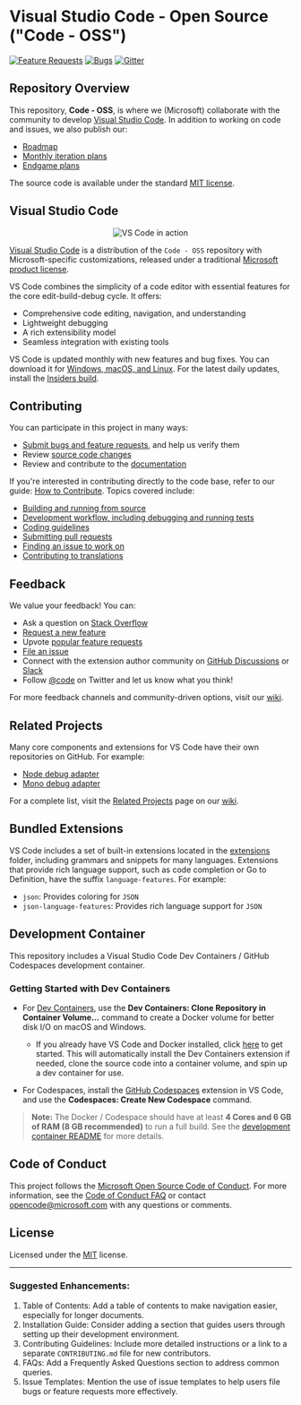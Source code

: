 # Visual Studio Code - Open Source ("Code - OSS")

[![Feature Requests](https://img.shields.io/github/issues/microsoft/vscode/feature-request.svg)](https://github.com/microsoft/vscode/issues?q=is%3Aopen+is%3Aissue+label%3Afeature-request+sort%3Areactions-%2B1-desc)
[![Bugs](https://img.shields.io/github/issues/microsoft/vscode/bug.svg)](https://github.com/microsoft/vscode/issues?utf8=✓&q=is%3Aissue+is%3Aopen+label%3Abug)
[![Gitter](https://img.shields.io/badge/chat-on%20gitter-yellow.svg)](https://gitter.im/Microsoft/vscode)

## Repository Overview

This repository, **Code - OSS**, is where we (Microsoft) collaborate with the community to develop [Visual Studio Code](https://code.visualstudio.com). In addition to working on code and issues, we also publish our:

- [Roadmap](https://github.com/microsoft/vscode/wiki/Roadmap)
- [Monthly iteration plans](https://github.com/microsoft/vscode/wiki/Iteration-Plans)
- [Endgame plans](https://github.com/microsoft/vscode/wiki/Running-the-Endgame)

The source code is available under the standard [MIT license](https://github.com/microsoft/vscode/blob/main/LICENSE.txt).

## Visual Studio Code

<p align="center">
  <img alt="VS Code in action" src="https://user-images.githubusercontent.com/35271042/118224532-3842c400-b438-11eb-923d-a5f66fa6785a.png">
</p>

[Visual Studio Code](https://code.visualstudio.com) is a distribution of the `Code - OSS` repository with Microsoft-specific customizations, released under a traditional [Microsoft product license](https://code.visualstudio.com/License/).

VS Code combines the simplicity of a code editor with essential features for the core edit-build-debug cycle. It offers:

- Comprehensive code editing, navigation, and understanding
- Lightweight debugging
- A rich extensibility model
- Seamless integration with existing tools

VS Code is updated monthly with new features and bug fixes. You can download it for [Windows, macOS, and Linux](https://code.visualstudio.com/Download). For the latest daily updates, install the [Insiders build](https://code.visualstudio.com/insiders).

## Contributing

You can participate in this project in many ways:

- [Submit bugs and feature requests](https://github.com/microsoft/vscode/issues), and help us verify them
- Review [source code changes](https://github.com/microsoft/vscode/pulls)
- Review and contribute to the [documentation](https://github.com/microsoft/vscode-docs)

If you're interested in contributing directly to the code base, refer to our guide: [How to Contribute](https://github.com/microsoft/vscode/wiki/How-to-Contribute). Topics covered include:

- [Building and running from source](https://github.com/microsoft/vscode/wiki/How-to-Contribute)
- [Development workflow, including debugging and running tests](https://github.com/microsoft/vscode/wiki/How-to-Contribute#debugging)
- [Coding guidelines](https://github.com/microsoft/vscode/wiki/Coding-Guidelines)
- [Submitting pull requests](https://github.com/microsoft/vscode/wiki/How-to-Contribute#pull-requests)
- [Finding an issue to work on](https://github.com/microsoft/vscode/wiki/How-to-Contribute#where-to-contribute)
- [Contributing to translations](https://aka.ms/vscodeloc)

## Feedback

We value your feedback! You can:

- Ask a question on [Stack Overflow](https://stackoverflow.com/questions/tagged/vscode)
- [Request a new feature](CONTRIBUTING.md)
- Upvote [popular feature requests](https://github.com/microsoft/vscode/issues?q=is%3Aopen+is%3Aissue+label%3Afeature-request+sort%3Areactions-%2B1-desc)
- [File an issue](https://github.com/microsoft/vscode/issues)
- Connect with the extension author community on [GitHub Discussions](https://github.com/microsoft/vscode-discussions/discussions) or [Slack](https://aka.ms/vscode-dev-community)
- Follow [@code](https://twitter.com/code) on Twitter and let us know what you think!

For more feedback channels and community-driven options, visit our [wiki](https://github.com/microsoft/vscode/wiki/Feedback-Channels).

## Related Projects

Many core components and extensions for VS Code have their own repositories on GitHub. For example:

- [Node debug adapter](https://github.com/microsoft/vscode-node-debug)
- [Mono debug adapter](https://github.com/microsoft/vscode-mono-debug)

For a complete list, visit the [Related Projects](https://github.com/microsoft/vscode/wiki/Related-Projects) page on our [wiki](https://github.com/microsoft/vscode/wiki).

## Bundled Extensions

VS Code includes a set of built-in extensions located in the [extensions](extensions) folder, including grammars and snippets for many languages. Extensions that provide rich language support, such as code completion or Go to Definition, have the suffix `language-features`. For example:

- `json`: Provides coloring for `JSON`
- `json-language-features`: Provides rich language support for `JSON`

## Development Container

This repository includes a Visual Studio Code Dev Containers / GitHub Codespaces development container.

### Getting Started with Dev Containers

- For [Dev Containers](https://aka.ms/vscode-remote/download/containers), use the **Dev Containers: Clone Repository in Container Volume...** command to create a Docker volume for better disk I/O on macOS and Windows.
  - If you already have VS Code and Docker installed, click [here](https://vscode.dev/redirect?url=vscode://ms-vscode-remote.remote-containers/cloneInVolume?url=https://github.com/microsoft/vscode) to get started. This will automatically install the Dev Containers extension if needed, clone the source code into a container volume, and spin up a dev container for use.

- For Codespaces, install the [GitHub Codespaces](https://marketplace.visualstudio.com/items?itemName=GitHub.codespaces) extension in VS Code, and use the **Codespaces: Create New Codespace** command.

> **Note:** The Docker / Codespace should have at least **4 Cores and 6 GB of RAM (8 GB recommended)** to run a full build. See the [development container README](.devcontainer/README.md) for more details.

## Code of Conduct

This project follows the [Microsoft Open Source Code of Conduct](https://opensource.microsoft.com/codeofconduct/). For more information, see the [Code of Conduct FAQ](https://opensource.microsoft.com/codeofconduct/faq/) or contact [opencode@microsoft.com](mailto:opencode@microsoft.com) with any questions or comments.

## License

Licensed under the [MIT](LICENSE.txt) license.

---

### Suggested Enhancements:

1. Table of Contents: Add a table of contents to make navigation easier, especially for longer documents.
2. Installation Guide: Consider adding a section that guides users through setting up their development environment.
3. Contributing Guidelines: Include more detailed instructions or a link to a separate `CONTRIBUTING.md` file for new contributors.
4. FAQs: Add a Frequently Asked Questions section to address common queries.
5. Issue Templates: Mention the use of issue templates to help users file bugs or feature requests more effectively.
